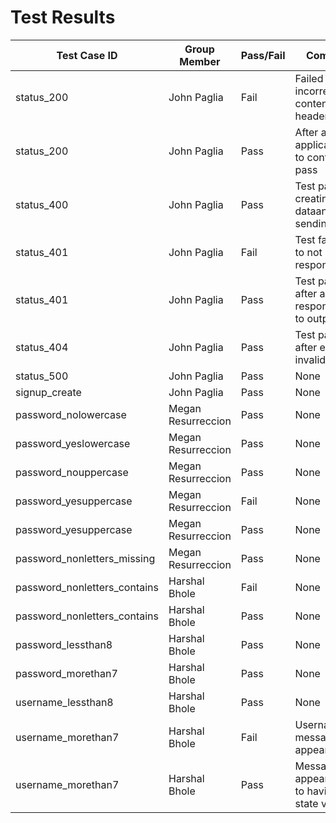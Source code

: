 # Test Results

| Test Case ID                 | Group Member           | Pass/Fail | Comments                                          |
|------------------------------|------------------------|-----------|---------------------------------------------------|
| status_200                   | John Paglia            | Fail      | Failed due to incorrect content-type header       |
| status_200                   | John Paglia            | Pass      | After adding application/json to content test pass|
| status_400                   | John Paglia            | Pass      | Test passed by creating invalid dataand sending   |
| status_401                   | John Paglia            | Fail      | Test failed due to not returning response code    |
| status_401                   | John Paglia            | Pass      | Test passed after adding response code to output  |
| status_404                   | John Paglia            | Pass      | Test passed after entering invalid endpoint       |
| status_500                   | John Paglia            | Pass      | None                                              |
| signup_create                | John Paglia            | Pass      | None                                              |
| password_nolowercase         | Megan Resurreccion     | Pass      | None                                              |
| password_yeslowercase        | Megan Resurreccion     | Pass      | None                                              |
| password_nouppercase         | Megan Resurreccion     | Pass      | None                                              |
| password_yesuppercase        | Megan Resurreccion     | Fail      | None                                              |
| password_yesuppercase        | Megan Resurreccion     | Pass      | None                                              |
| password_nonletters_missing  | Megan Resurreccion     | Pass      | None                                              |
| password_nonletters_contains | Harshal Bhole          | Fail      | None                                              |
| password_nonletters_contains | Harshal Bhole          | Pass      | None                                              |
| password_lessthan8           | Harshal Bhole          | Pass      | None                                              |
| password_morethan7           | Harshal Bhole          | Pass      | None                                              |
| username_lessthan8           | Harshal Bhole          | Pass      | None                                              |
| username_morethan7           | Harshal Bhole          | Fail      | Username error message not appearing              |
| username_morethan7           | Harshal Bhole          | Pass      | Message not appearing due to having null state var|
